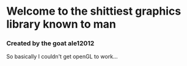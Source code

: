 # Welcome to the shittiest graphics library known to man
### Created by the goat ale12012

<p>So basically I couldn't get openGL to work...</p>
